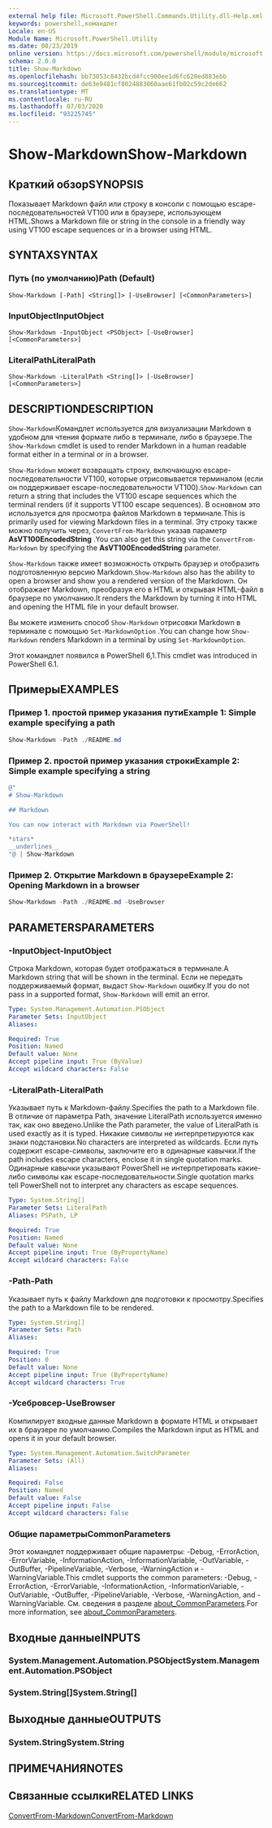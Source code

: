 ```yaml
---
external help file: Microsoft.PowerShell.Commands.Utility.dll-Help.xml
keywords: powershell,командлет
Locale: en-US
Module Name: Microsoft.PowerShell.Utility
ms.date: 08/23/2019
online version: https://docs.microsoft.com/powershell/module/microsoft.powershell.utility/show-markdown?view=powershell-7&WT.mc_id=ps-gethelp
schema: 2.0.0
title: Show-Markdown
ms.openlocfilehash: bb73853c8432bcd4fcc900ee1d6fc620ed883ebb
ms.sourcegitcommit: de63e9481cf8024883060aae61fb02c59c2de662
ms.translationtype: MT
ms.contentlocale: ru-RU
ms.lasthandoff: 07/03/2020
ms.locfileid: "93225745"
---
```

# <span data-ttu-id="f13ff-103">Show-Markdown</span><span class="sxs-lookup"><span data-stu-id="f13ff-103">Show-Markdown</span></span>

## <span data-ttu-id="f13ff-104">Краткий обзор</span><span class="sxs-lookup"><span data-stu-id="f13ff-104">SYNOPSIS</span></span>
<span data-ttu-id="f13ff-105">Показывает Markdown файл или строку в консоли с помощью escape-последовательностей VT100 или в браузере, использующем HTML.</span><span class="sxs-lookup"><span data-stu-id="f13ff-105">Shows a Markdown file or string in the console in a friendly way using VT100 escape sequences or in a browser using HTML.</span></span>

## <span data-ttu-id="f13ff-106">SYNTAX</span><span class="sxs-lookup"><span data-stu-id="f13ff-106">SYNTAX</span></span>

### <span data-ttu-id="f13ff-107">Путь (по умолчанию)</span><span class="sxs-lookup"><span data-stu-id="f13ff-107">Path (Default)</span></span>

```
Show-Markdown [-Path] <String[]> [-UseBrowser] [<CommonParameters>]
```

### <span data-ttu-id="f13ff-108">InputObject</span><span class="sxs-lookup"><span data-stu-id="f13ff-108">InputObject</span></span>

```
Show-Markdown -InputObject <PSObject> [-UseBrowser] [<CommonParameters>]
```

### <span data-ttu-id="f13ff-109">LiteralPath</span><span class="sxs-lookup"><span data-stu-id="f13ff-109">LiteralPath</span></span>

```
Show-Markdown -LiteralPath <String[]> [-UseBrowser] [<CommonParameters>]
```

## <span data-ttu-id="f13ff-110">DESCRIPTION</span><span class="sxs-lookup"><span data-stu-id="f13ff-110">DESCRIPTION</span></span>

<span data-ttu-id="f13ff-111">`Show-Markdown`Командлет используется для визуализации Markdown в удобном для чтения формате либо в терминале, либо в браузере.</span><span class="sxs-lookup"><span data-stu-id="f13ff-111">The `Show-Markdown` cmdlet is used to render Markdown in a human readable format either in a terminal or in a browser.</span></span>

<span data-ttu-id="f13ff-112">`Show-Markdown` может возвращать строку, включающую escape-последовательности VT100, которые отрисовывается терминалом (если он поддерживает escape-последовательности VT100).</span><span class="sxs-lookup"><span data-stu-id="f13ff-112">`Show-Markdown` can return a string that includes the VT100 escape sequences which the terminal renders (if it supports VT100 escape sequences).</span></span> <span data-ttu-id="f13ff-113">В основном это используется для просмотра файлов Markdown в терминале.</span><span class="sxs-lookup"><span data-stu-id="f13ff-113">This is primarily used for viewing Markdown files in a terminal.</span></span> <span data-ttu-id="f13ff-114">Эту строку также можно получить через, `ConvertFrom-Markdown` указав параметр **AsVT100EncodedString** .</span><span class="sxs-lookup"><span data-stu-id="f13ff-114">You can also get this string via the `ConvertFrom-Markdown` by specifying the **AsVT100EncodedString** parameter.</span></span>

<span data-ttu-id="f13ff-115">`Show-Markdown` также имеет возможность открыть браузер и отобразить подготовленную версию Markdown.</span><span class="sxs-lookup"><span data-stu-id="f13ff-115">`Show-Markdown` also has the ability to open a browser and show you a rendered version of the Markdown.</span></span> <span data-ttu-id="f13ff-116">Он отображает Markdown, преобразуя его в HTML и открывая HTML-файл в браузере по умолчанию.</span><span class="sxs-lookup"><span data-stu-id="f13ff-116">It renders the Markdown by turning it into HTML and opening the HTML file in your default browser.</span></span>

<span data-ttu-id="f13ff-117">Вы можете изменить способ `Show-Markdown` отрисовки Markdown в терминале с помощью `Set-MarkdownOption` .</span><span class="sxs-lookup"><span data-stu-id="f13ff-117">You can change how `Show-Markdown` renders Markdown in a terminal by using `Set-MarkdownOption`.</span></span>

<span data-ttu-id="f13ff-118">Этот командлет появился в PowerShell 6,1.</span><span class="sxs-lookup"><span data-stu-id="f13ff-118">This cmdlet was introduced in PowerShell 6.1.</span></span>

## <span data-ttu-id="f13ff-119">Примеры</span><span class="sxs-lookup"><span data-stu-id="f13ff-119">EXAMPLES</span></span>

### <span data-ttu-id="f13ff-120">Пример 1. простой пример указания пути</span><span class="sxs-lookup"><span data-stu-id="f13ff-120">Example 1: Simple example specifying a path</span></span>

```powershell
Show-Markdown -Path ./README.md
```

### <span data-ttu-id="f13ff-121">Пример 2. простой пример указания строки</span><span class="sxs-lookup"><span data-stu-id="f13ff-121">Example 2: Simple example specifying a string</span></span>

```powershell
@"
# Show-Markdown

## Markdown

You can now interact with Markdown via PowerShell!

*stars*
__underlines__
"@ | Show-Markdown
```

### <span data-ttu-id="f13ff-122">Пример 2. Открытие Markdown в браузере</span><span class="sxs-lookup"><span data-stu-id="f13ff-122">Example 2: Opening Markdown in a browser</span></span>

```powershell
Show-Markdown -Path ./README.md -UseBrowser
```

## <span data-ttu-id="f13ff-123">PARAMETERS</span><span class="sxs-lookup"><span data-stu-id="f13ff-123">PARAMETERS</span></span>

### <span data-ttu-id="f13ff-124">-InputObject</span><span class="sxs-lookup"><span data-stu-id="f13ff-124">-InputObject</span></span>

<span data-ttu-id="f13ff-125">Строка Markdown, которая будет отображаться в терминале.</span><span class="sxs-lookup"><span data-stu-id="f13ff-125">A Markdown string that will be shown in the terminal.</span></span> <span data-ttu-id="f13ff-126">Если не передать поддерживаемый формат, выдаст `Show-Markdown` ошибку.</span><span class="sxs-lookup"><span data-stu-id="f13ff-126">If you do not pass in a supported format, `Show-Markdown` will emit an error.</span></span>

```yaml
Type: System.Management.Automation.PSObject
Parameter Sets: InputObject
Aliases:

Required: True
Position: Named
Default value: None
Accept pipeline input: True (ByValue)
Accept wildcard characters: False
```

### <span data-ttu-id="f13ff-127">-LiteralPath</span><span class="sxs-lookup"><span data-stu-id="f13ff-127">-LiteralPath</span></span>

<span data-ttu-id="f13ff-128">Указывает путь к Markdown-файлу.</span><span class="sxs-lookup"><span data-stu-id="f13ff-128">Specifies the path to a Markdown file.</span></span> <span data-ttu-id="f13ff-129">В отличие от параметра Path, значение LiteralPath используется именно так, как оно введено.</span><span class="sxs-lookup"><span data-stu-id="f13ff-129">Unlike the Path parameter, the value of LiteralPath is used exactly as it is typed.</span></span> <span data-ttu-id="f13ff-130">Никакие символы не интерпретируются как знаки подстановки.</span><span class="sxs-lookup"><span data-stu-id="f13ff-130">No characters are interpreted as wildcards.</span></span> <span data-ttu-id="f13ff-131">Если путь содержит escape-символы, заключите его в одинарные кавычки.</span><span class="sxs-lookup"><span data-stu-id="f13ff-131">If the path includes escape characters, enclose it in single quotation marks.</span></span> <span data-ttu-id="f13ff-132">Одинарные кавычки указывают PowerShell не интерпретировать какие-либо символы как escape-последовательности.</span><span class="sxs-lookup"><span data-stu-id="f13ff-132">Single quotation marks tell PowerShell not to interpret any characters as escape sequences.</span></span>

```yaml
Type: System.String[]
Parameter Sets: LiteralPath
Aliases: PSPath, LP

Required: True
Position: Named
Default value: None
Accept pipeline input: True (ByPropertyName)
Accept wildcard characters: False
```

### <span data-ttu-id="f13ff-133">-Path</span><span class="sxs-lookup"><span data-stu-id="f13ff-133">-Path</span></span>

<span data-ttu-id="f13ff-134">Указывает путь к файлу Markdown для подготовки к просмотру.</span><span class="sxs-lookup"><span data-stu-id="f13ff-134">Specifies the path to a Markdown file to be rendered.</span></span>

```yaml
Type: System.String[]
Parameter Sets: Path
Aliases:

Required: True
Position: 0
Default value: None
Accept pipeline input: True (ByPropertyName)
Accept wildcard characters: True
```

### <span data-ttu-id="f13ff-135">-Усебровсер</span><span class="sxs-lookup"><span data-stu-id="f13ff-135">-UseBrowser</span></span>

<span data-ttu-id="f13ff-136">Компилирует входные данные Markdown в формате HTML и открывает их в браузере по умолчанию.</span><span class="sxs-lookup"><span data-stu-id="f13ff-136">Compiles the Markdown input as HTML and opens it in your default browser.</span></span>

```yaml
Type: System.Management.Automation.SwitchParameter
Parameter Sets: (All)
Aliases:

Required: False
Position: Named
Default value: False
Accept pipeline input: False
Accept wildcard characters: False
```

### <span data-ttu-id="f13ff-137">Общие параметры</span><span class="sxs-lookup"><span data-stu-id="f13ff-137">CommonParameters</span></span>

<span data-ttu-id="f13ff-138">Этот командлет поддерживает общие параметры: -Debug, -ErrorAction, -ErrorVariable, -InformationAction, -InformationVariable, -OutVariable, -OutBuffer, -PipelineVariable, -Verbose, -WarningAction и -WarningVariable.</span><span class="sxs-lookup"><span data-stu-id="f13ff-138">This cmdlet supports the common parameters: -Debug, -ErrorAction, -ErrorVariable, -InformationAction, -InformationVariable, -OutVariable, -OutBuffer, -PipelineVariable, -Verbose, -WarningAction, and -WarningVariable.</span></span> <span data-ttu-id="f13ff-139">См. сведения в разделе [about_CommonParameters](https://go.microsoft.com/fwlink/?LinkID=113216).</span><span class="sxs-lookup"><span data-stu-id="f13ff-139">For more information, see [about_CommonParameters](https://go.microsoft.com/fwlink/?LinkID=113216).</span></span>

## <span data-ttu-id="f13ff-140">Входные данные</span><span class="sxs-lookup"><span data-stu-id="f13ff-140">INPUTS</span></span>

### <span data-ttu-id="f13ff-141">System.Management.Automation.PSObject</span><span class="sxs-lookup"><span data-stu-id="f13ff-141">System.Management.Automation.PSObject</span></span>

### <span data-ttu-id="f13ff-142">System.String[]</span><span class="sxs-lookup"><span data-stu-id="f13ff-142">System.String[]</span></span>

## <span data-ttu-id="f13ff-143">Выходные данные</span><span class="sxs-lookup"><span data-stu-id="f13ff-143">OUTPUTS</span></span>

### <span data-ttu-id="f13ff-144">System.String</span><span class="sxs-lookup"><span data-stu-id="f13ff-144">System.String</span></span>

## <span data-ttu-id="f13ff-145">ПРИМЕЧАНИЯ</span><span class="sxs-lookup"><span data-stu-id="f13ff-145">NOTES</span></span>

## <span data-ttu-id="f13ff-146">Связанные ссылки</span><span class="sxs-lookup"><span data-stu-id="f13ff-146">RELATED LINKS</span></span>

[<span data-ttu-id="f13ff-147">ConvertFrom-Markdown</span><span class="sxs-lookup"><span data-stu-id="f13ff-147">ConvertFrom-Markdown</span></span>](ConvertFrom-Markdown.md)

